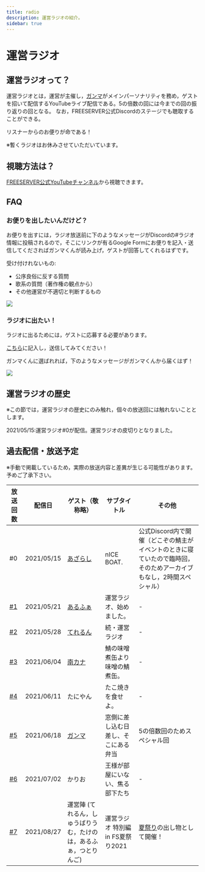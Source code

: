 ```yaml
---
title: radio
description: 運営ラジオの紹介。
sidebar: true
---
```

# 運営ラジオ

## 運営ラジオって？

運営ラジオとは，運営が主催し，[ガンマ](https://wiki.freeserver.pro/admins/ganma_.html)がメインパーソナリティを務め，ゲストを招いて配信するYouTubeライブ配信である。5の倍数の回には今までの回の振り返りの回となる。
なお，FREESERVER公式Discordのステージでも聴取することができる。

リスナーからのお便りが命である！

※暫くラジオはお休みさせていただいています。

## 視聴方法は？

[FREESERVER公式YouTubeチャンネル](https://www.youtube.com/channel/UCU5FYJvOVdndHU_CQFXkZ9g)から視聴できます。

## FAQ

### お便りを出したいんだけど？

お便りを出すには，ラジオ放送前に下のようなメッセージがDiscordの#ラジオ情報に投稿されるので，そこにリンクが有るGoogle Formにお便りを記入・送信してくださればガンマくんが読み上げ，ゲストが回答してくれるはずです。

受け付けれないもの:
- 公序良俗に反する質問
- 歌系の質問（著作権の観点から）
- その他運営が不適切と判断するもの

![](https://i.imgur.com/uHz8wYp.png)

### ラジオに出たい！

ラジオに出るためには，ゲストに応募する必要があります。

[こちら](https://forms.gle/2wyxePsf5RhhFv8b6)に記入し，送信してみてください！

ガンマくんに選ばれれば，下のようなメッセージがガンマくんから届くはず！

![](https://i.imgur.com/vrq2Hfb.png)

## 運営ラジオの歴史

※この節では，運営ラジオの歴史にのみ触れ，個々の放送回には触れないこととします。

2021/05/15:運営ラジオ#0が配信。運営ラジオの皮切りとなりました。

## 過去配信・放送予定

※手動で掲載しているため，実際の放送内容と差異が生じる可能性があります。
予めご了承下さい。

| 放送回数 | 配信日| ゲスト（敬称略）| サブタイトル|その他|
| -- | -- | -- | -- | -- |
| \#0|2021/05/15|<mc-avatar user="ef629a8d1baf4549afd6cf7eb917d720" />[あざらし](https://wiki.freeserver.pro/admins/azarash1_a_b_s_i.html)|nICE BOAT.|公式Discord内で開催（どこぞの鯖主がイベントのときに寝ていたので臨時回，そのためアーカイブもなし，2時間スペシャル）|
| [\#1](https://youtu.be/8ooCDoHvgA0) |2021/05/21| <mc-avatar user="a1f8207cdbaa426d92a438c6d0f3c570" />[あるふぁ](https://wiki.freeserver.pro/admins/alphakun.html)| 運営ラジオ、始めました。       |\-                                                                              |
| [\#2](https://youtu.be/Oen8p0ooUUw) |2021/05/28|<mc-avatar user="81e123bc72964a59a7ee3aabdedf2d91" /> [てれるん](https://wiki.freeserver.pro/admins/tererun.html)| 続・運営ラジオ| \-                                                                              |
| [\#3](https://youtu.be/4JdTDt8RSgE) |2021/06/04 | <mc-avatar user="2e229038a943426cb50fb34b86b03de8" /> [南カナ](https://twitter.com/mc_minamikana)| 鯖の味噌煮缶より味噌の鯖煮缶。    | \-                                                                              |
| [\#4](https://youtu.be/yx_Lx-O0aNI) |2021/06/11| <mc-avatar user="4b524e32552144c6bec324268370e2cc" />たにやん| たこ焼きを食せよ。| \-                                                                              |
| [\#5](https://youtu.be/xbjseQBnLWw) |2021/06/18| <mc-avatar user="182227c46dec4576b9bff38b9bf833ec" />[ガンマ](https://wiki.freeserver.pro/admins/ganma_.html)                     | 窓側に差し込む日差し、そこにある弁当 | 5の倍数回のためスペシャル回                                                                  |
| [\#6](https://youtu.be/yBQU-UmAel0) |2021/07/02| <mc-avatar user="e17b9f6c04e045338c8e97b5b42d525d" />かりお| 王様が部屋にいない、焦る部下たち   | \- |
| [\#7](https://youtu.be/kDoaEYRUQV8?t=9702) |2021/08/27|運営陣 (てれるん，しゅうばりうむ，たけのは，あるふぁ，つとりんご)|運営ラジオ 特別編 in FS夏祭り2021| [夏祭り](https://freeserver-wiki.netlify.app/event/summer_festival.html)の出し物として開催！ |
